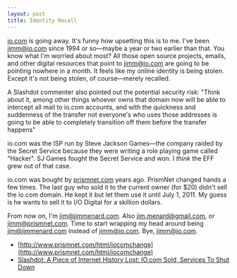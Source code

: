 ```yaml
---
layout: post
title: Identity Recall
---
```


[io.com](http://www.io.com) is going away. It's funny how upsetting this is
to me. I've been [jimm@io.com](mailto:jimm@io.com) since 1994 or so&mdash;maybe
a year or two earlier than that. You know what I'm worried about most? All
those open source projects, emails, and other digital resources that point
to jimm@io.com are going to be pointing nowhere in a month. It feels like my
online identity is being stolen. Except it's not being stolen, of
course&mdash;merely recalled.


A Slashdot commenter also pointed out the potential security risk: "Think
about it, among other things whoever owns that domain now will be able to
intercept all mail to io.com accounts, and with the quickness and suddenness
of the transfer not everyone's who uses those addresses is going to be able
to completely transition off them before the transfer happens"

io.com was the ISP run by Steve Jackson Games&mdash;the company raided by the
Secret Service because they were writing a role playing game called
"Hacker". SJ Games fought the Secret Service and won. I <em>think</em> the
EFF grew out of that case.

io.com was bought by [prismnet.com](http://www.prismnet.com) years ago.
PrismNet changed hands a few times. The last guy who sold it to the current
owner (for $20) didn't sell the io.com domain. He kept it but let them use
it until July 1, 2011. My guess is he wants to sell it to I/O Digital for a
skillion dollars.

From now on, I'm [jim@jimmenard.com](mailto:jim@jimmenard.com). Also
[jim.menard@gmail.com](mailto:jim.menard@gmail.com), or
[jimm@prismnet.com](mailto:jimm@prismnet.com). Time to start wrapping my
head around being jim@jimmenard.com instead of jimm@io.com. Bye,
jimm@io.com.

- [http://www.prismnet.com/html/iocomchange](http://www.prismnet.com/html/iocomchange)
- [Slashdot: A Piece of Internet History Lost: IO.com Sold, Services To Shut Down](http://games.slashdot.org/story/11/06/01/0219211/A-Piece-of-Internet-History-Lost-IOcom-Sold-Services-To-Shut-Down)
